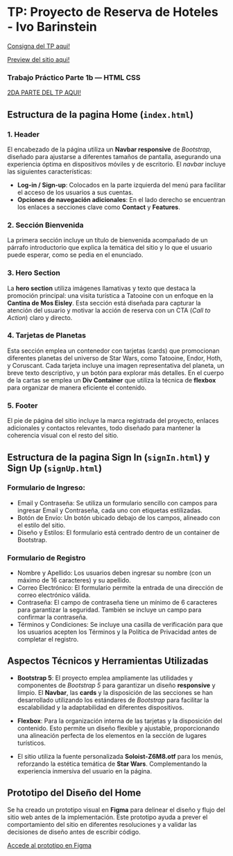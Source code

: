 # TP: Proyecto de Reserva de Hoteles - Ivo Barinstein
[Consigna del TP aqui!](/Consigna.md)

[Preview del sitio aqui!](https://ivobarin.github.io/TP1-UTN-PIII-C331/)

### Trabajo Práctico Parte 1b — HTML CSS
[2DA PARTE DEL TP AQUI!](./TP1b-UTN-PIII-C331/README.md)

## Estructura de la pagina Home (`index.html`)

### **1. Header**
El encabezado de la página utiliza un **Navbar responsive** de _Bootstrap_, diseñado para ajustarse a diferentes tamaños de pantalla, asegurando una experiencia óptima en dispositivos móviles y de escritorio. El _navbar_ incluye las siguientes características:
- **Log-in / Sign-up**: Colocados en la parte izquierda del menú para facilitar el acceso de los usuarios a sus cuentas.
- **Opciones de navegación adicionales**: En el lado derecho se encuentran los enlaces a secciones clave como **Contact** y **Features**.

### **2. Sección Bienvenida**
La primera sección incluye un título de bienvenida acompañado de un párrafo introductorio que explica la temática del sitio y lo que el usuario puede esperar, como se pedia en el enunciado.

### **3. Hero Section**
La **hero section** utiliza imágenes llamativas y texto que destaca la promoción principal: una visita turística a Tatooine con un enfoque en la **Cantina de Mos Eisley**. Esta sección está diseñada para capturar la atención del usuario y motivar la acción de reserva con un CTA (_Call to Action_) claro y directo.

### **4. Tarjetas de Planetas**
Esta sección emplea un contenedor con tarjetas (cards) que promocionan diferentes planetas del universo de Star Wars, como Tatooine, Endor, Hoth, y Coruscant. Cada tarjeta incluye una imagen representativa del planeta, un breve texto descriptivo, y un botón para explorar más detalles.
En el cuerpo de la cartas se emplea un **Div Container** que utiliza la técnica de **flexbox** para organizar de manera eficiente el contenido.

### **5. Footer**
El pie de página del sitio incluye la marca registrada del proyecto, enlaces adicionales y contactos relevantes, todo diseñado para mantener la coherencia visual con el resto del sitio.

## Estructura de la pagina Sign In (`signIn.html`) y Sign Up (`signUp.html`)
### Formulario de Ingreso:
- Email y Contraseña: Se utiliza un formulario sencillo con campos para ingresar Email y Contraseña, cada uno con etiquetas estilizadas.
- Botón de Envío: Un botón ubicado debajo de los campos, alineado con el estilo del sitio.
- Diseño y Estilos: El formulario está centrado dentro de un container de Bootstrap.

### Formulario de Registro
- Nombre y Apellido: Los usuarios deben ingresar su nombre (con un máximo de 16 caracteres) y su apellido.
- Correo Electrónico: El formulario permite la entrada de una dirección de correo electrónico válida.
- Contraseña: El campo de contraseña tiene un mínimo de 6 caracteres para garantizar la seguridad. También se incluye un campo para confirmar la contraseña.
- Términos y Condiciones: Se incluye una casilla de verificación para que los usuarios acepten los Términos y la Política de Privacidad antes de completar el registro.

## Aspectos Técnicos y Herramientas Utilizadas

- **Bootstrap 5**: El proyecto emplea ampliamente las utilidades y componentes de _Bootstrap 5_ para garantizar un diseño **responsive** y limpio. El **Navbar**, las **cards** y la disposición de las secciones se han desarrollado utilizando los estándares de _Bootstrap_ para facilitar la escalabilidad y la adaptabilidad en diferentes dispositivos.
  
- **Flexbox**: Para la organización interna de las tarjetas y la disposición del contenido. Esto permite un diseño flexible y ajustable, proporcionando una alineación perfecta de los elementos en la sección de lugares turísticos.

- El sitio utiliza la fuente personalizada **Soloist-Z6M8.otf** para los menús, reforzando la estética temática de **Star Wars**. Complementando la experiencia inmersiva del usuario en la página.

## Prototipo del Diseño del Home 

Se ha creado un prototipo visual en **Figma** para delinear el diseño y flujo del sitio web antes de la implementación. Este prototipo ayuda a prever el comportamiento del sitio en diferentes resoluciones y a validar las decisiones de diseño antes de escribir código.

[Accede al prototipo en Figma](https://www.figma.com/design/fgmMxqwZDXsBfbRregmNyW/Star-Wars-Hotel?node-id=1-2&t=zyiUyEeoxH1hteXz-1)


